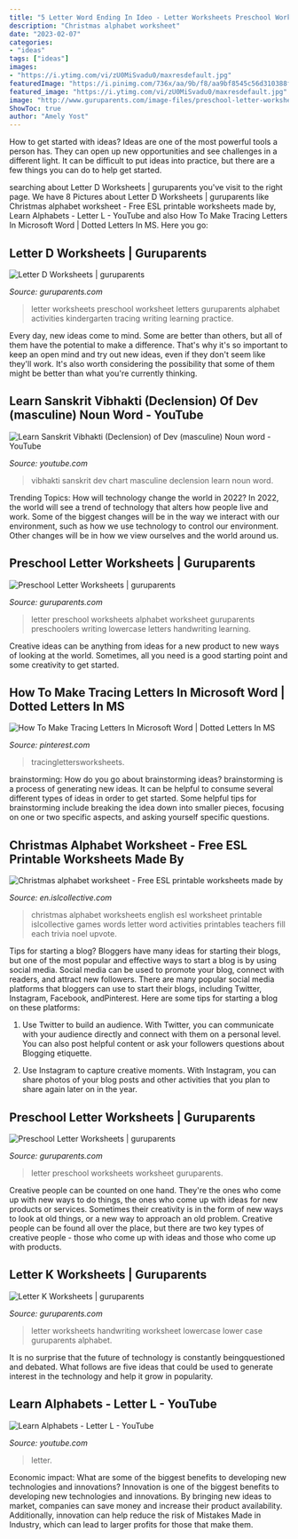 ```yaml
---
title: "5 Letter Word Ending In Ideo - Letter Worksheets Preschool Worksheet Letters Guruparents Alphabet Activities Kindergarten Tracing Writing Learning Practice"
description: "Christmas alphabet worksheet"
date: "2023-02-07"
categories:
- "ideas"
tags: ["ideas"]
images:
- "https://i.ytimg.com/vi/zU0MiSvadu0/maxresdefault.jpg"
featuredImage: "https://i.pinimg.com/736x/aa/9b/f8/aa9bf8545c56d310388fd8c02bf8093c.jpg"
featured_image: "https://i.ytimg.com/vi/zU0MiSvadu0/maxresdefault.jpg"
image: "http://www.guruparents.com/image-files/preschool-letter-worksheet-b.png"
ShowToc: true
author: "Amely Yost"
---
```



How to get started with ideas?
Ideas are one of the most powerful tools a person has. They can open up new opportunities and see challenges in a different light. It can be difficult to put ideas into practice, but there are a few things you can do to help get started.

	

		
searching about Letter D Worksheets | guruparents you've visit to the right page. We have 8 Pictures about Letter D Worksheets | guruparents like Christmas alphabet worksheet - Free ESL printable worksheets made by, Learn Alphabets - Letter L - YouTube and also How To Make Tracing Letters In Microsoft Word | Dotted Letters In MS. Here you go:
		
    
## Letter D Worksheets | Guruparents

<img loading=lazy src="http://www.guruparents.com/image-files/preschool-letter-worksheet-d.png" onerror="this.onerror=null;this.src='https://tse1.mm.bing.net/th?id=OIP.CgEzzZb1YYjWJBUONRisjQHaKd&amp;pid=15.1';" alt="Letter D Worksheets | guruparents">

_Source: guruparents.com_

>letter worksheets preschool worksheet letters guruparents alphabet activities kindergarten tracing writing learning practice. 

	

Every day, new ideas come to mind. Some are better than others, but all of them have the potential to make a difference. That's why it's so important to keep an open mind and try out new ideas, even if they don't seem like they'll work. It's also worth considering the possibility that some of them might be better than what you're currently thinking.

    
## Learn Sanskrit Vibhakti (Declension) Of Dev (masculine) Noun Word - YouTube

<img loading=lazy src="http://i1.ytimg.com/vi/hvIxb_54pzE/hqdefault.jpg" onerror="this.onerror=null;this.src='https://tse3.mm.bing.net/th?id=OIP.DTcafIopmmLX6Rfmgdk6xgHaFj&amp;pid=15.1';" alt="Learn Sanskrit Vibhakti (Declension) of Dev (masculine) Noun word - YouTube">

_Source: youtube.com_

>vibhakti sanskrit dev chart masculine declension learn noun word. 

	

Trending Topics: How will technology change the world in 2022?
In 2022, the world will see a trend of technology that alters how people live and work. Some of the biggest changes will be in the way we interact with our environment, such as how we use technology to control our environment. Other changes will be in how we view ourselves and the world around us.

    
## Preschool Letter Worksheets | Guruparents

<img loading=lazy src="http://www.guruparents.com/image-files/preschool-letter-worksheet-b.png" onerror="this.onerror=null;this.src='https://tse2.mm.bing.net/th?id=OIP.mCDXPMVD3ZH27L9bsa1TdQHaKc&amp;pid=15.1';" alt="Preschool Letter Worksheets | guruparents">

_Source: guruparents.com_

>letter preschool worksheets alphabet worksheet guruparents preschoolers writing lowercase letters handwriting learning. 

	

Creative ideas can be anything from ideas for a new product to new ways of looking at the world. Sometimes, all you need is a good starting point and some creativity to get started.

    
## How To Make Tracing Letters In Microsoft Word | Dotted Letters In MS

<img loading=lazy src="https://i.pinimg.com/736x/aa/9b/f8/aa9bf8545c56d310388fd8c02bf8093c.jpg" onerror="this.onerror=null;this.src='https://tse2.mm.bing.net/th?id=OIP.Qvxm77zGrTeeG9MqARWmcwHaEK&amp;pid=15.1';" alt="How To Make Tracing Letters In Microsoft Word | Dotted Letters In MS">

_Source: pinterest.com_

>tracinglettersworksheets. 

	

brainstorming: How do you go about brainstorming ideas?
brainstorming is a process of generating new ideas. It can be helpful to consume several different types of ideas in order to get started. Some helpful tips for brainstorming include breaking the idea down into smaller pieces, focusing on one or two specific aspects, and asking yourself specific questions.

    
## Christmas Alphabet Worksheet - Free ESL Printable Worksheets Made By

<img loading=lazy src="https://en.islcollective.com/wuploads/preview_new/big_2645_christmas_alphabet_1.jpg" onerror="this.onerror=null;this.src='https://tse1.mm.bing.net/th?id=OIP.GHUhA1NH4NllciHsrvbU0QHaKe&amp;pid=15.1';" alt="Christmas alphabet worksheet - Free ESL printable worksheets made by">

_Source: en.islcollective.com_

>christmas alphabet worksheets english esl worksheet printable islcollective games words letter word activities printables teachers fill each trivia noel upvote. 

	

Tips for starting a blog?
Bloggers have many ideas for starting their blogs, but one of the most popular and effective ways to start a blog is by using social media. Social media can be used to promote your blog, connect with readers, and attract new followers. There are many popular social media platforms that bloggers can use to start their blogs, including Twitter, Instagram, Facebook, andPinterest. Here are some tips for starting a blog on these platforms:
1. Use Twitter to build an audience. With Twitter, you can communicate with your audience directly and connect with them on a personal level. You can also post helpful content or ask your followers questions about Blogging etiquette.

2. Use Instagram to capture creative moments. With Instagram, you can share photos of your blog posts and other activities that you plan to share again later on in the year.

    
## Preschool Letter Worksheets | Guruparents

<img loading=lazy src="http://www.guruparents.com/image-files/preschool-letter-worksheet-f.png" onerror="this.onerror=null;this.src='https://tse2.mm.bing.net/th?id=OIP.tiDyHVyZbcqV6LsbTKlQUQHaKd&amp;pid=15.1';" alt="Preschool Letter Worksheets | guruparents">

_Source: guruparents.com_

>letter preschool worksheets worksheet guruparents. 

	

Creative people can be counted on one hand. They're the ones who come up with new ways to do things, the ones who come up with ideas for new products or services. Sometimes their creativity is in the form of new ways to look at old things, or a new way to approach an old problem. Creative people can be found all over the place, but there are two key types of creative people - those who come up with ideas and those who come up with products.

    
## Letter K Worksheets | Guruparents

<img loading=lazy src="http://www.guruparents.com/image-files/alphabet-worksheets-handwriting-lower-case-letter-k.png" onerror="this.onerror=null;this.src='https://tse4.mm.bing.net/th?id=OIP.XcRoQo5K6ABZ2VjlRpuDXgHaJ4&amp;pid=15.1';" alt="Letter K Worksheets | guruparents">

_Source: guruparents.com_

>letter worksheets handwriting worksheet lowercase lower case guruparents alphabet. 

	

It is no surprise that the future of technology is constantly beingquestioned and debated. What follows are five ideas that could be used to generate interest in the technology and help it grow in popularity.

    
## Learn Alphabets - Letter L - YouTube

<img loading=lazy src="https://i.ytimg.com/vi/zU0MiSvadu0/maxresdefault.jpg" onerror="this.onerror=null;this.src='https://tse2.mm.bing.net/th?id=OIP.kycISDAEwTi7uEkXI0qauwHaEK&amp;pid=15.1';" alt="Learn Alphabets - Letter L - YouTube">

_Source: youtube.com_

>letter. 

	

Economic impact: What are some of the biggest benefits to developing new technologies and innovations?
Innovation is one of the biggest benefits to developing new technologies and innovations. By bringing new ideas to market, companies can save money and increase their product availability. Additionally, innovation can help reduce the risk of Mistakes Made in Industry, which can lead to larger profits for those that make them.

